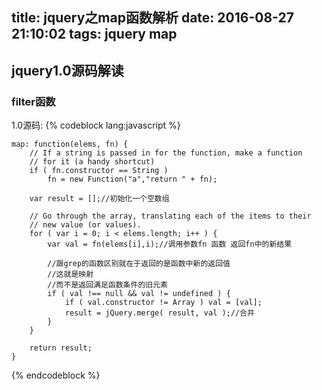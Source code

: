 title: jquery之map函数解析
date: 2016-08-27 21:10:02
tags: jquery map
---

##   jquery1.0源码解读

### filter函数

1.0源码:
{% codeblock lang:javascript %}

	map: function(elems, fn) {
		// If a string is passed in for the function, make a function
		// for it (a handy shortcut)
		if ( fn.constructor == String )
			fn = new Function("a","return " + fn);
		
		var result = [];//初始化一个空数组
		
		// Go through the array, translating each of the items to their
		// new value (or values).
		for ( var i = 0; i < elems.length; i++ ) {
			var val = fn(elems[i],i);//调用参数fn 函数 返回fn中的新结果

			//跟grep的函数区别就在于返回的是函数中新的返回值
			//这就是映射
			//而不是返回满足函数条件的旧元素
			if ( val !== null && val != undefined ) {
				if ( val.constructor != Array ) val = [val];
				result = jQuery.merge( result, val );//合并
			}
		}

		return result;
	}
{% endcodeblock %}